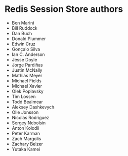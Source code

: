 Redis Session Store authors
===========================

- Ben Marini
- Bill Ruddock
- Dan Buch
- Donald Plummer
- Edwin Cruz
- Gonçalo Silva
- Ian C. Anderson
- Jesse Doyle
- Jorge Pardiñas
- Justin McNally
- Mathias Meyer
- Michael Fields
- Michael Xavier
- Olek Poplavsky
- Tim Lossen
- Todd Bealmear
- Aleksey Dashkevych
- Olle Jonsson
- Nicolas Rodriguez
- Sergey Nebolsin
- Anton Kolodii
- Peter Karman
- Zach Margolis
- Zachary Belzer
- Yutaka Kamei

